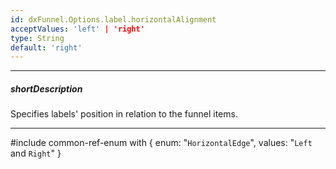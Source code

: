 ```yaml
---
id: dxFunnel.Options.label.horizontalAlignment
acceptValues: 'left' | 'right'
type: String
default: 'right'
---
```

---
##### shortDescription
Specifies labels' position in relation to the funnel items.

---
#include common-ref-enum with {
    enum: "`HorizontalEdge`",
    values: "`Left` and `Right`"
}